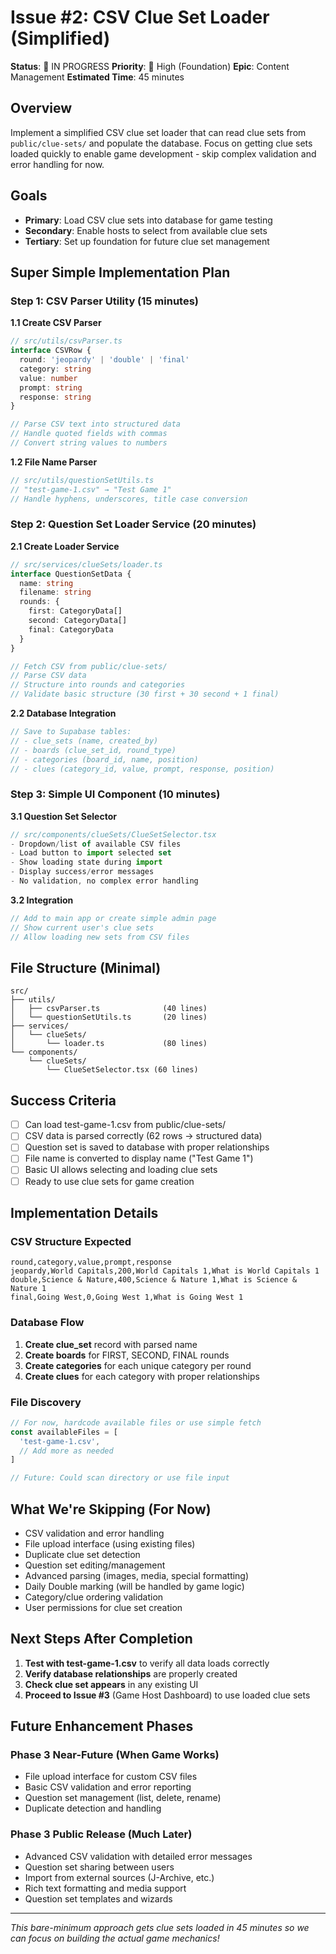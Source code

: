 # Issue #2: CSV Clue Set Loader (Simplified)

**Status**: 🔄 IN PROGRESS
**Priority**: 🔴 High (Foundation)
**Epic**: Content Management
**Estimated Time**: 45 minutes

## Overview

Implement a simplified CSV clue set loader that can read clue sets from `public/clue-sets/` and populate the database. Focus on getting clue sets loaded quickly to enable game development - skip complex validation and error handling for now.

## Goals

- **Primary**: Load CSV clue sets into database for game testing
- **Secondary**: Enable hosts to select from available clue sets
- **Tertiary**: Set up foundation for future clue set management

## Super Simple Implementation Plan

### Step 1: CSV Parser Utility (15 minutes)

**1.1 Create CSV Parser**
```typescript
// src/utils/csvParser.ts
interface CSVRow {
  round: 'jeopardy' | 'double' | 'final'
  category: string
  value: number
  prompt: string
  response: string
}

// Parse CSV text into structured data
// Handle quoted fields with commas
// Convert string values to numbers
```

**1.2 File Name Parser**
```typescript
// src/utils/questionSetUtils.ts
// "test-game-1.csv" → "Test Game 1"
// Handle hyphens, underscores, title case conversion
```

### Step 2: Question Set Loader Service (20 minutes)

**2.1 Create Loader Service**
```typescript
// src/services/clueSets/loader.ts
interface QuestionSetData {
  name: string
  filename: string
  rounds: {
    first: CategoryData[]
    second: CategoryData[]
    final: CategoryData
  }
}

// Fetch CSV from public/clue-sets/
// Parse CSV data
// Structure into rounds and categories
// Validate basic structure (30 first + 30 second + 1 final)
```

**2.2 Database Integration**
```typescript
// Save to Supabase tables:
// - clue_sets (name, created_by)
// - boards (clue_set_id, round_type)
// - categories (board_id, name, position)
// - clues (category_id, value, prompt, response, position)
```

### Step 3: Simple UI Component (10 minutes)

**3.1 Question Set Selector**
```typescript
// src/components/clueSets/ClueSetSelector.tsx
- Dropdown/list of available CSV files
- Load button to import selected set
- Show loading state during import
- Display success/error messages
- No validation, no complex error handling
```

**3.2 Integration**
```typescript
// Add to main app or create simple admin page
// Show current user's clue sets
// Allow loading new sets from CSV files
```

## File Structure (Minimal)

```
src/
├── utils/
│   ├── csvParser.ts              (40 lines)
│   └── questionSetUtils.ts       (20 lines)
├── services/
│   └── clueSets/
│       └── loader.ts             (80 lines)
└── components/
    └── clueSets/
        └── ClueSetSelector.tsx (60 lines)
```

## Success Criteria

- [ ] Can load test-game-1.csv from public/clue-sets/
- [ ] CSV data is parsed correctly (62 rows → structured data)
- [ ] Question set is saved to database with proper relationships
- [ ] File name is converted to display name ("Test Game 1")
- [ ] Basic UI allows selecting and loading clue sets
- [ ] Ready to use clue sets for game creation

## Implementation Details

### CSV Structure Expected
```csv
round,category,value,prompt,response
jeopardy,World Capitals,200,World Capitals 1,What is World Capitals 1
double,Science & Nature,400,Science & Nature 1,What is Science & Nature 1
final,Going West,0,Going West 1,What is Going West 1
```

### Database Flow
1. **Create clue_set** record with parsed name
2. **Create boards** for FIRST, SECOND, FINAL rounds
3. **Create categories** for each unique category per round
4. **Create clues** for each category with proper relationships

### File Discovery
```typescript
// For now, hardcode available files or use simple fetch
const availableFiles = [
  'test-game-1.csv',
  // Add more as needed
]

// Future: Could scan directory or use file input
```

## What We're Skipping (For Now)

- CSV validation and error handling
- File upload interface (using existing files)
- Duplicate clue set detection
- Question set editing/management
- Advanced parsing (images, media, special formatting)
- Daily Double marking (will be handled by game logic)
- Category/clue ordering validation
- User permissions for clue set creation

## Next Steps After Completion

1. **Test with test-game-1.csv** to verify all data loads correctly
2. **Verify database relationships** are properly created
3. **Check clue set appears** in any existing UI
4. **Proceed to Issue #3** (Game Host Dashboard) to use loaded clue sets

## Future Enhancement Phases

### Phase 3 Near-Future (When Game Works)
- File upload interface for custom CSV files
- Basic CSV validation and error reporting
- Question set management (list, delete, rename)
- Duplicate detection and handling

### Phase 3 Public Release (Much Later)
- Advanced CSV validation with detailed error messages
- Question set sharing between users
- Import from external sources (J-Archive, etc.)
- Rich text formatting and media support
- Question set templates and wizards

---

*This bare-minimum approach gets clue sets loaded in 45 minutes so we can focus on building the actual game mechanics!*
